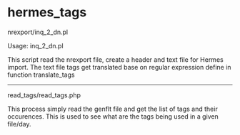 # hermes_tags


nrexport/inq_2_dn.pl

Usage: inq_2_dn.pl <INFILE>

This script read the nrexport file, create a header and text file for Hermes import.  The text file tags get translated base on regular expression define in function translate_tags

---

read_tags/read_tags.php

This process simply read the genflt file and get the list of tags and their occurences. This is used to see what are the tags being used in a given file/day.


